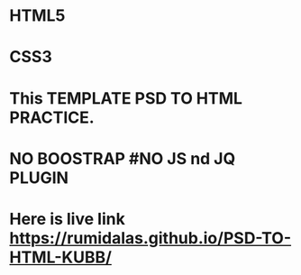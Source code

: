 
# HTML5

# CSS3

# This TEMPLATE PSD TO HTML PRACTICE.


# NO BOOSTRAP #NO JS nd JQ PLUGIN



# Here is live link https://rumidalas.github.io/PSD-TO-HTML-KUBB/
